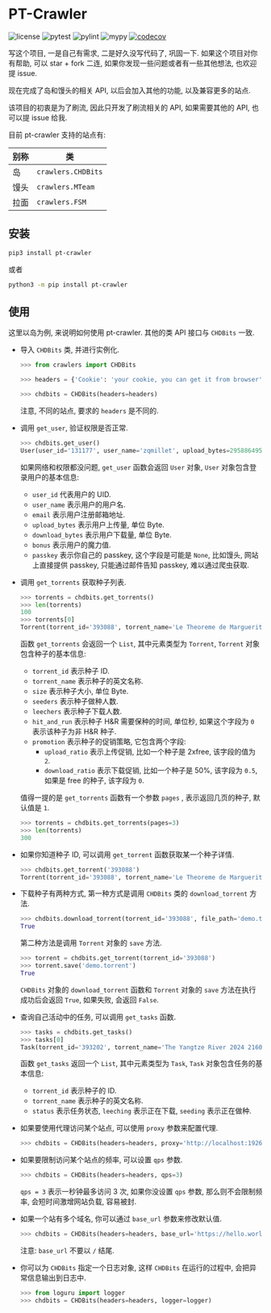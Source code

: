 # PT-Crawler

![license](https://img.shields.io/badge/license-MIT-green)
![pytest](https://github.com/zqmillet/pt-crawler/actions/workflows/pytest.yml/badge.svg)
![pylint](https://github.com/zqmillet/pt-crawler/actions/workflows/pylint.yml/badge.svg)
![mypy](https://github.com/zqmillet/pt-crawler/actions/workflows/mypy.yml/badge.svg)
[![codecov](https://codecov.io/github/zqmillet/pt-crawler/graph/badge.svg?token=KY6EZ4Y4ER)](https://codecov.io/github/zqmillet/pt-crawler)

写这个项目, 一是自己有需求, 二是好久没写代码了, 巩固一下. 如果这个项目对你有帮助, 可以 star + fork 二连, 如果你发现一些问题或者有一些其他想法, 也欢迎提 issue.

现在完成了岛和馒头的相关 API, 以后会加入其他的功能, 以及兼容更多的站点.

该项目的初衷是为了刷流, 因此只开发了刷流相关的 API, 如果需要其他的 API, 也可以提 issue 给我.

目前 pt-crawler 支持的站点有:

| 别称 | 类                 |
|------|--------------------|
| 岛   | `crawlers.CHDBits` |
| 馒头 | `crawlers.MTeam`   |
| 拉面 | `crawlers.FSM`     |

## 安装

``` bash
pip3 install pt-crawler
```

或者 

``` bash
python3 -m pip install pt-crawler
```

## 使用

这里以岛为例, 来说明如何使用 pt-crawler. 其他的类 API 接口与 `CHDBits` 一致.

- 导入 `CHDBits` 类, 并进行实例化.
  
  ``` python
  >>> from crawlers import CHDBits
  
  >>> headers = {'Cookie': 'your cookie, you can get it from browser'}
  
  >>> chdbits = CHDBits(headers=headers)
  ```

  注意, 不同的站点, 要求的 `headers` 是不同的.
  
- 调用 `get_user`, 验证权限是否正常.
  
  ``` python
  >>> chdbits.get_user()
  User(user_id='131177', user_name='zqmillet', upload_bytes=2958864955182416, download_bytes=2112161836957, email='zqmillet@qq.com', bonus=219185.6, passkey='****')
  ```
  
  如果网络和权限都没问题, `get_user` 函数会返回 `User` 对象, `User` 对象包含登录用户的基本信息:
  
  - `user_id` 代表用户的 UID.
  - `user_name` 表示用户的用户名.
  - `email` 表示用户注册邮箱地址.
  - `upload_bytes` 表示用户上传量, 单位 Byte.
  - `download_bytes` 表示用户下载量, 单位 Byte.
  - `bonus` 表示用户的魔力值.
  - `passkey` 表示你自己的 passkey, 这个字段是可能是 `None`, 比如馒头, 网站上直接提供 passkey, 只能通过邮件告知 passkey, 难以通过爬虫获取.

- 调用 `get_torrents` 获取种子列表.

  ``` python
  >>> torrents = chdbits.get_torrents()
  >>> len(torrents)
  100
  >>> torrents[0]
  Torrent(torrent_id='393088', torrent_name='Le Theoreme de Marguerite 2023 1080p Bluray REMUX AVC DTS-HDMA5.1-CHD', size=31643171553, seeders=107, leechers=6, hit_and_run=259200, promotion=Promotion(upload_ratio=1.0, download_ratio=0.0), crawler=<crawlers.chdbits.CHDBits object at 0x1074bf520>)
  ```

  函数 `get_torrents` 会返回一个 `List`, 其中元素类型为 `Torrent`, `Torrent` 对象包含种子的基本信息:

  - `torrent_id` 表示种子 ID.
  - `torrent_name` 表示种子的英文名称.
  - `size` 表示种子大小, 单位 Byte.
  - `seeders` 表示种子做种人数.
  - `leechers` 表示种子下载人数.
  - `hit_and_run` 表示种子 H&R 需要保种的时间, 单位秒, 如果这个字段为 `0` 表示该种子为非 H&R 种子.
  - `promotion` 表示种子的促销策略, 它包含两个字段:
    - `upload_ratio` 表示上传促销, 比如一个种子是 2xfree, 该字段的值为 `2`.
    - `download_ratio` 表示下载促销, 比如一个种子是 50%, 该字段为 `0.5`, 如果是 free 的种子, 该字段为 `0`.

  值得一提的是 `get_torrents` 函数有一个参数 `pages` , 表示返回几页的种子, 默认值是 `1`.

  ``` python
  >>> torrents = chdbits.get_torrents(pages=3)
  >>> len(torrents)
  300
  ```

- 如果你知道种子 ID, 可以调用 `get_torrent` 函数获取某一个种子详情.

  ``` python
  >>> chdbits.get_torrent('393088')
  Torrent(torrent_id='393088', torrent_name='Le Theoreme de Marguerite 2023 1080p Bluray REMUX AVC DTS-HDMA5.1-CHD', size=31643171553, seeders=106, leechers=7, hit_and_run=259200, promotion=Promotion(upload_ratio=1.0, download_ratio=0.0), crawler=<crawlers.chdbits.CHDBits object at 0x1074bf520>)
  ```

- 下载种子有两种方式, 第一种方式是调用 `CHDBits` 类的 `download_torrent` 方法.

  ``` python
  >>> chdbits.download_torrent(torrent_id='393088', file_path='demo.torrent')
  True  
  ```

  第二种方法是调用 `Torrent` 对象的 `save` 方法.

  ``` python
  >>> torrent = chdbits.get_torrent(torrent_id='393088')
  >>> torrent.save('demo.torrent')
  True
  ```

  `CHDBits` 对象的 `download_torrent` 函数和 `Torrent` 对象的 `save` 方法在执行成功后会返回 `True`, 如果失败, 会返回 `False`.

- 查询自己活动中的任务, 可以调用 `get_tasks` 函数.

  ``` python
  >>> tasks = chdbits.get_tasks()
  >>> tasks[0]
  Task(torrent_id='393202', torrent_name='The Yangtze River 2024 2160p HQ WEB-DL H265 60fps DDP5.1-CHDWEB', status=<Status.LEECHING: 'leeching'>)
  ```

  函数 `get_tasks` 返回一个 `List`, 其中元素类型为 `Task`, `Task` 对象包含任务的基本信息:

  - `torrent_id` 表示种子的 ID.
  - `torrent_name` 表示种子的英文名称.
  - `status` 表示任务状态, `leeching` 表示正在下载, `seeding` 表示正在做种.

- 如果要使用代理访问某个站点, 可以使用 `proxy` 参数来配置代理.

  ``` python
  >>> chdbits = CHDBits(headers=headers, proxy='http://localhost:1926')
  ```

- 如果要限制访问某个站点的频率, 可以设置 `qps` 参数.

  ``` python
  >>> chdbits = CHDBits(headers=headers, qps=3)
  ```
  
  `qps = 3` 表示一秒钟最多访问 3 次, 如果你没设置 `qps` 参数, 那么则不会限制频率, 会短时间激增网站负载, 容易被封.

- 如果一个站有多个域名, 你可以通过 `base_url` 参数来修改默认值.

  ``` python
  >>> chdbits = CHDBits(headers=headers, base_url='https://hello.world')
  ```

  注意: `base_url` 不要以 `/` 结尾.

- 你可以为 `CHDBits` 指定一个日志对象, 这样 `CHDBits` 在运行的过程中, 会把异常信息输出到日志中.

  ``` python
  >>> from loguru import logger
  >>> chdbits = CHDBits(headers=headers, logger=logger)
  ```
